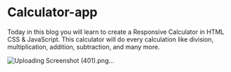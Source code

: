 # Calculator-app
Today in this blog you will learn to create a Responsive Calculator in HTML CSS &amp; JavaScript. This calculator will do every calculation like division, multiplication, addition, subtraction, and many more.

![Uploading Screenshot (401).png…]()
